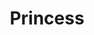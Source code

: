 ---
title: Princess
date: 
draft: false

# descripcion
description : Tirita con cuadrado colgante

materials: Plata 925

color: Plateado

dimensions: 2cm

code: 01-03-0157

type: "Aros"

categories: []

price: $2.940,00

# Images
# first image will be shown in the product page
images:
  # - image: "images/path_to_image"
  # La ubicacion de las imagenes es imagenes/Aros/Aros.Microcubic/01-03-0157-princess
  - image: "./images/aros/microcubic/01-03-0157-tirita-con-cuadrado-colgante_a.jpeg"
  - image: "./images/aros/microcubic/01-03-0157-tirita-con-cuadrado-colgante_b.jpeg"
---